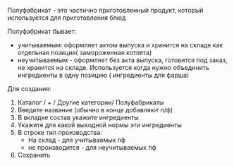 Полуфабрикат - это частично приготовленный продукт, который используется для приготовления блюд

Полуфабрикат бывает: 
- учитываемым: оформляет актом выпуска и хранится на складе как отдельная позиция( замороженная котлета)
- неучитываемым - оформляет без акта выпуска, готовится под заказ, не хранится на складе. Используется когда нужно объединить ингредиенты в одну позицию ( ингредиенты для фарша)

Для создания:
1. Каталог / + / Другие категории/ Полуфабрикаты
2. Введите название (обычно в конце добавляют п/ф)
3. В вкладке состав укажите ингредиенты
4. Укажите для какой выходной нормы эти ингредиенты
5. В строке тип производства:
	- На склад - для учитываемых пф
	- не производится - для неучитываемых пф
6. Сохранить